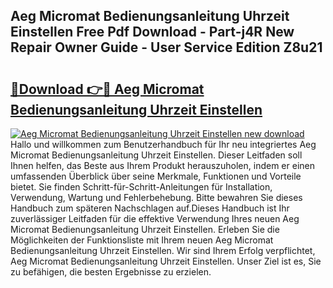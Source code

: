 ## Aeg Micromat Bedienungsanleitung Uhrzeit Einstellen Free Pdf Download - Part-j4R New Repair Owner Guide - User Service Edition Z8u21

# <h2><a href="http://df53acb.blite.top/?on=Aeg+Micromat+Bedienungsanleitung+Uhrzeit+Einstellen">🔗Download 👉🔴 Aeg Micromat Bedienungsanleitung Uhrzeit Einstellen</a></h2>

[![Aeg Micromat Bedienungsanleitung Uhrzeit Einstellen new download](https://i.imgur.com/lujVjoI.png)](http://df53acb.blite.top/?on=Aeg+Micromat+Bedienungsanleitung+Uhrzeit+Einstellen)
Hallo und willkommen zum Benutzerhandbuch für Ihr neu integriertes Aeg Micromat Bedienungsanleitung Uhrzeit Einstellen. Dieser Leitfaden soll Ihnen helfen, das Beste aus Ihrem Produkt herauszuholen, indem er einen umfassenden Überblick über seine Merkmale, Funktionen und Vorteile bietet. Sie finden Schritt-für-Schritt-Anleitungen für Installation, Verwendung, Wartung und Fehlerbehebung. Bitte bewahren Sie dieses Handbuch zum späteren Nachschlagen auf.Dieses Handbuch ist Ihr zuverlässiger Leitfaden für die effektive Verwendung Ihres neuen Aeg Micromat Bedienungsanleitung Uhrzeit Einstellen. Erleben Sie die Möglichkeiten der Funktionsliste mit Ihrem neuen Aeg Micromat Bedienungsanleitung Uhrzeit Einstellen. Wir sind Ihrem Erfolg verpflichtet, Aeg Micromat Bedienungsanleitung Uhrzeit Einstellen. Unser Ziel ist es, Sie zu befähigen, die besten Ergebnisse zu erzielen.
